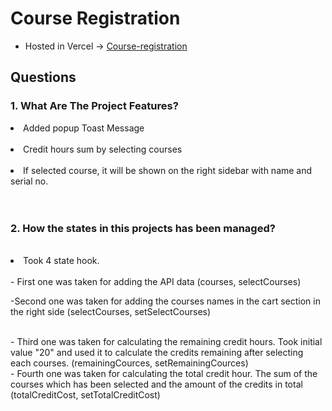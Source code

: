 <!-- # React + Vite

This template provides a minimal setup to get React working in Vite with HMR and some ESLint rules.

Currently, two official plugins are available:

- [@vitejs/plugin-react](https://github.com/vitejs/vite-plugin-react/blob/main/packages/plugin-react/README.md) uses [Babel](https://babeljs.io/) for Fast Refresh
- [@vitejs/plugin-react-swc](https://github.com/vitejs/vite-plugin-react-swc) uses [SWC](https://swc.rs/) for Fast Refresh -->

# Course Registration

- Hosted in Vercel ->
  [Course-registration](https://course-registration-xi.vercel.app/)

## Questions

### 1. What Are The Project Features?

<li>Added popup Toast Message</li>

<br>

<li>Credit hours sum by selecting courses</li>

<br>

<li>If selected course, it will be shown on the right sidebar with name and serial no.</li>

<br>
<br>

### 2. How the states in this projects has been managed?

<br>

<li>Took 4 state hook. 
<br>
<br> 
- First one was taken for adding the API data (courses, selectCourses)
<br>

-Second one was taken for adding the courses names in the cart section in the
right side (selectCourses, setSelectCourses)

<br>
- Third one was taken for calculating the remaining credit hours. Took initial value "20" and used it to calculate the credits remaining after selecting each courses. (remainingCources, setRemainingCources)

<br>
- Fourth one was taken for calculating the total credit hour. The sum of the courses which has been selected and the amount of the credits in total (totalCreditCost, setTotalCreditCost)
</li>
